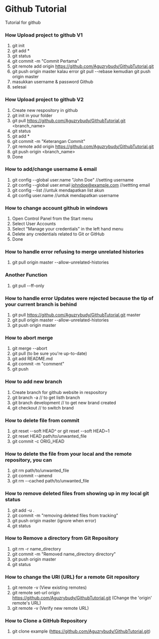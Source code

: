 # Github Tutorial
Tutorial for github

### How Upload project to github V1
1. git init
2. git add *
3. git status
4. git commit -m "Commit Pertama"
5. git remote add origin https://github.com/Aguzrybudy/GithubTutorial.git
6. git push origin master kalau error git pull --rebase kemudian git push origin master
7. masukkan username & password Github
8. selesai

### How Upload project to github V2
1. Create new respository in github
2. git init in your folder
3. git pull https://github.com/Aguzrybudy/GithubTutorial.git <branch_name>
4. git status
5. git add *
6. git commit -m "Keterangan Commit"
7. git remote add origin https://github.com/Aguzrybudy/GithubTutorial.git
8. git push origin <branch_name>
9. Done

### How to add/change username & email
1. git config --global user.name "John Doe" //setting username
2. git config --global user.email johndoe@example.com //settting email
3. git config --list //untuk mendapatkan list akun
4. git config user.name //untuk mendapatkan username

### How to change account github in windows
1. Open Control Panel from the Start menu
2. Select User Accounts
3. Select "Manage your credentials" in the left hand menu
4. Delete any credentials related to Git or GitHub
5. Done

### How to handle error  refusing to merge unrelated histories
1. git pull origin master --allow-unrelated-histories

### Another Function
1. git pull --ff-only

### How to handle error Updates were rejected because the tip of your current branch is behind
1. git pull https://github.com/Aguzrybudy/GithubTutorial.git master
2. git pull origin master --allow-unrelated-histories
3. git push origin master

### How to abort merge
1. git merge --abort
2. git pull (to be sure you're up-to-date)
3. git add README.md
4. git commit -m "comment"
5. git push

### How to add new branch
1. Create branch for github website in respository
2. git branch -a // to get listh branch
3. git branch development // to get new brand created
4. git checkout <branch name> // to switch brand
  
### How to delete file from commit
1. git reset --soft HEAD^ or git reset --soft HEAD~1
2. git reset HEAD path/to/unwanted_file
3. git commit -c ORIG_HEAD

### How to delete the file from your local and the remote repository, you can
1. git rm path/to/unwanted_file
2. git commit --amend
3. git rm --cached path/to/unwanted_file


### How to remove deleted files from showing up in my local git status
1. git add -u .
2. git commit -m "removing deleted files from tracking"
3. git push origin master (ignore when error)
4. git status

### How to Remove a directory from Git Repository
1. git rm -r name_directory
2. git commit -m "Removed name_directory directory"
3. git push origin master   
4. git status

### How to change the URI (URL) for a remote Git repository
1. git remote -v (View existing remotes)
2. git remote set-url origin https://github.com/Aguzrybudy/GithubTutorial.git (Change the 'origin' remote's URL)
3. git remote -v (Verify new remote URL)

### How to Clone a GitHub Repository
1. git clone <repo-url> example (https://github.com/Aguzrybudy/GithubTutorial.git)
